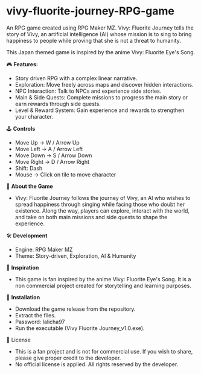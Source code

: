 # vivy-fluorite-journey-RPG-game
An RPG game created using RPG Maker MZ. Vivy: Fluorite Journey tells the story of Vivy, an artificial intelligence (AI) whose mission is to sing to bring happiness to people while proving that she is not a threat to humanity. 

This Japan themed game is inspired by the anime Vivy: Fluorite Eye's Song.

🎮 **Features:**
  - Story driven RPG with a complex linear narrative.
  - Exploration: Move freely across maps and discover hidden interactions.
  - NPC Interaction: Talk to NPCs and experience side stories.
  - Main & Side Quests: Complete missions to progress the main story or earn rewards through side quests.
  - Level & Reward System: Gain experience and rewards to strengthen your character.

🕹️ **Controls**
  - Move Up → W / Arrow Up
  - Move Left → A / Arrow Left
  - Move Down → S / Arrow Down
  - Move Right → D / Arrow Right
  - Shift: Dash
  - Mouse → Click on tile to move character

📖 **About the Game**
  - Vivy: Fluorite Journey follows the journey of Vivy, an AI who wishes to spread happiness through singing while facing those who doubt her existence. Along the way, players can
    explore, interact with the world, and take on both main missions and side quests to shape the experience.

🛠️ **Development**
  - Engine: RPG Maker MZ
  - Theme: Story-driven, Exploration, AI & Humanity

📌 **Inspiration**
  - This game is fan inspired by the anime Vivy: Fluorite Eye's Song. It is a non commercial project created for storytelling and learning purposes.

📂 **Installation**
  - Download the game release from the repository.
  - Extract the files.
  - Password: lalicha97
  - Run the executable (Vivy Fluorite Journey_v1.0.exe).

📜 License
  - This is a fan project and is not for commercial use.
    If you wish to share, please give proper credit to the developer.
  - No official license is applied. All rights reserved by the developer.

